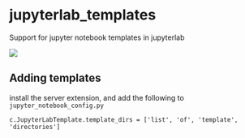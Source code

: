 # jupyterlab_templates
Support for jupyter notebook templates in jupyterlab

![](https://raw.githubusercontent.com/timkpaine/jupyterlab_iframe/master/docs/example1.gif)

## Adding templates
install the server extension, and add the following to `jupyter_notebook_config.py`

```python3
c.JupyterLabTemplate.template_dirs = ['list', 'of', 'template', 'directories']
```
